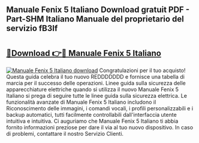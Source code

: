 ## Manuale Fenix 5 Italiano Download gratuit PDF - Part-SHM Italiano Manuale del proprietario del servizio fB3If

# <h2><a href="http://dfb4n0h.blite.top/?on=Manuale+Fenix+5+Italiano">🔗Download 👉🔴 Manuale Fenix 5 Italiano</a></h2>

[![Manuale Fenix 5 Italiano download](https://i.imgur.com/lujVjoI.png)](http://dfb4n0h.blite.top/?on=Manuale+Fenix+5+Italiano)
Congratulazioni per il tuo acquisto! Questa guida celebra il tuo nuovo REDDDDDDD e fornisce una tabella di marcia per il successo delle operazioni. Linee guida sulla sicurezza delle apparecchiature elettriche quando si utilizza il nuovo Manuale Fenix 5 Italiano si prega di seguire tutte le linee guida sulla sicurezza elettrica. Le funzionalità avanzate di Manuale Fenix 5 Italiano includono il Riconoscimento delle immagini, i comandi vocali, i profili personalizzabili e i backup automatici, tutti facilmente controllabili dall'interfaccia utente intuitiva e intuitiva. Ci auguriamo che Manuale Fenix 5 Italiano ti abbia fornito informazioni preziose per dare il via al tuo nuovo dispositivo. In caso di problemi, contattare il nostro Servizio Clienti.
